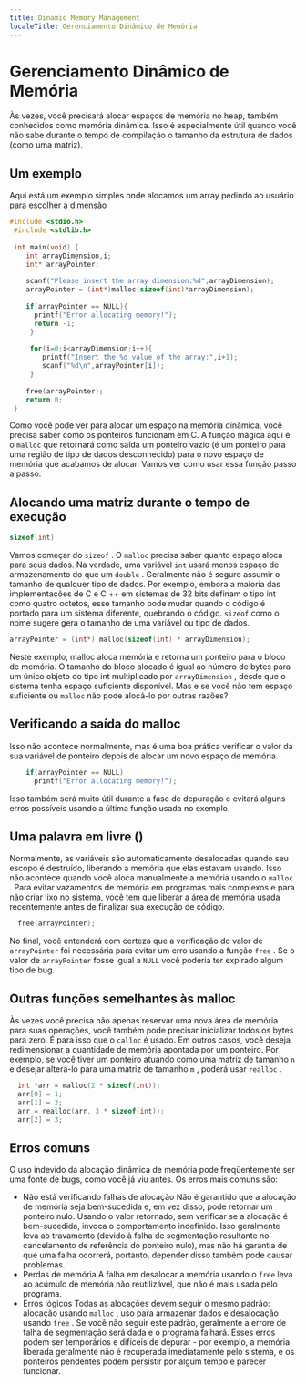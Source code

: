 ```yaml
---
title: Dinamic Memory Management
localeTitle: Gerenciamento Dinâmico de Memória
---
```

# Gerenciamento Dinâmico de Memória

Às vezes, você precisará alocar espaços de memória no heap, também conhecidos como memória dinâmica. Isso é especialmente útil quando você não sabe durante o tempo de compilação o tamanho da estrutura de dados (como uma matriz).

## Um exemplo

Aqui está um exemplo simples onde alocamos um array pedindo ao usuário para escolher a dimensão

```C
#include <stdio.h> 
 #include <stdlib.h> 
 
 int main(void) { 
    int arrayDimension,i; 
    int* arrayPointer; 
 
    scanf("Please insert the array dimension:%d",arrayDimension); 
    arrayPointer = (int*)malloc(sizeof(int)*arrayDimension); 
 
    if(arrayPointer == NULL){ 
      printf("Error allocating memory!"); 
      return -1; 
     } 
 
     for(i=0;i<arrayDimension;i++){ 
        printf("Insert the %d value of the array:",i+1); 
        scanf("%d\n",arrayPointer[i]); 
     } 
 
    free(arrayPointer); 
    return 0; 
 } 
```

Como você pode ver para alocar um espaço na memória dinâmica, você precisa saber como os ponteiros funcionam em C. A função mágica aqui é o `malloc` que retornará como saída um ponteiro vazio (é um ponteiro para uma região de tipo de dados desconhecido) para o novo espaço de memória que acabamos de alocar. Vamos ver como usar essa função passo a passo:

## Alocando uma matriz durante o tempo de execução

```C
sizeof(int) 
```

Vamos começar do `sizeof` . O `malloc` precisa saber quanto espaço aloca para seus dados. Na verdade, uma variável `int` usará menos espaço de armazenamento do que um `double` . Geralmente não é seguro assumir o tamanho de qualquer tipo de dados. Por exemplo, embora a maioria das implementações de C e C ++ em sistemas de 32 bits definam o tipo int como quatro octetos, esse tamanho pode mudar quando o código é portado para um sistema diferente, quebrando o código. `sizeof` como o nome sugere gera o tamanho de uma variável ou tipo de dados.

```C
arrayPointer = (int*) malloc(sizeof(int) * arrayDimension); 
```

Neste exemplo, malloc aloca memória e retorna um ponteiro para o bloco de memória. O tamanho do bloco alocado é igual ao número de bytes para um único objeto do tipo int multiplicado por `arrayDimension` , desde que o sistema tenha espaço suficiente disponível. Mas e se você não tem espaço suficiente ou `malloc` não pode alocá-lo por outras razões?

## Verificando a saída do malloc

Isso não acontece normalmente, mas é uma boa prática verificar o valor da sua variável de ponteiro depois de alocar um novo espaço de memória.

```C
    if(arrayPointer == NULL) 
      printf("Error allocating memory!"); 
```

Isso também será muito útil durante a fase de depuração e evitará alguns erros possíveis usando a última função usada no exemplo.

## Uma palavra em livre ()

Normalmente, as variáveis ​​são automaticamente desalocadas quando seu escopo é destruído, liberando a memória que elas estavam usando. Isso não acontece quando você aloca manualmente a memória usando o `malloc` . Para evitar vazamentos de memória em programas mais complexos e para não criar lixo no sistema, você tem que liberar a área de memória usada recentemente antes de finalizar sua execução de código.

```C
  free(arrayPointer); 
```

No final, você entenderá com certeza que a verificação do valor de `arrayPointer` foi necessária para evitar um erro usando a função `free` . Se o valor de `arrayPointer` fosse igual a `NULL` você poderia ter expirado algum tipo de bug.

## Outras funções semelhantes às malloc

Às vezes você precisa não apenas reservar uma nova área de memória para suas operações, você também pode precisar inicializar todos os bytes para zero. É para isso que o `calloc` é usado. Em outros casos, você deseja redimensionar a quantidade de memória apontada por um ponteiro. Por exemplo, se você tiver um ponteiro atuando como uma matriz de tamanho `n` e desejar alterá-lo para uma matriz de tamanho `m` , poderá usar `realloc` .

```C
  int *arr = malloc(2 * sizeof(int)); 
  arr[0] = 1; 
  arr[1] = 2; 
  arr = realloc(arr, 3 * sizeof(int)); 
  arr[2] = 3; 
```

## Erros comuns

O uso indevido da alocação dinâmica de memória pode freqüentemente ser uma fonte de bugs, como você já viu antes. Os erros mais comuns são:

*   Não está verificando falhas de alocação Não é garantido que a alocação de memória seja bem-sucedida e, em vez disso, pode retornar um ponteiro nulo. Usando o valor retornado, sem verificar se a alocação é bem-sucedida, invoca o comportamento indefinido. Isso geralmente leva ao travamento (devido à falha de segmentação resultante no cancelamento de referência do ponteiro nulo), mas não há garantia de que uma falha ocorrerá, portanto, depender disso também pode causar problemas.
*   Perdas de memória A falha em desalocar a memória usando o `free` leva ao acúmulo de memória não reutilizável, que não é mais usada pelo programa.
*   Erros lógicos Todas as alocações devem seguir o mesmo padrão: alocação usando `malloc` , uso para armazenar dados e desalocação usando `free` . Se você não seguir este padrão, geralmente a errore de falha de segmentação será dada e o programa falhará. Esses erros podem ser temporários e difíceis de depurar - por exemplo, a memória liberada geralmente não é recuperada imediatamente pelo sistema, e os ponteiros pendentes podem persistir por algum tempo e parecer funcionar.
